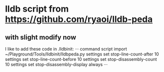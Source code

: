 # lldb script from https://github.com/ryaoi/lldb-peda
## with slight modify now

I like to add these code in .lldbinit:
···
command script import ~/Playground/Tools/lldbinit/lldbpeda.py
settings set stop-line-count-after 10
settings set stop-line-count-before 10
settings set stop-disassembly-count 10
settings set stop-disassembly-display always
···